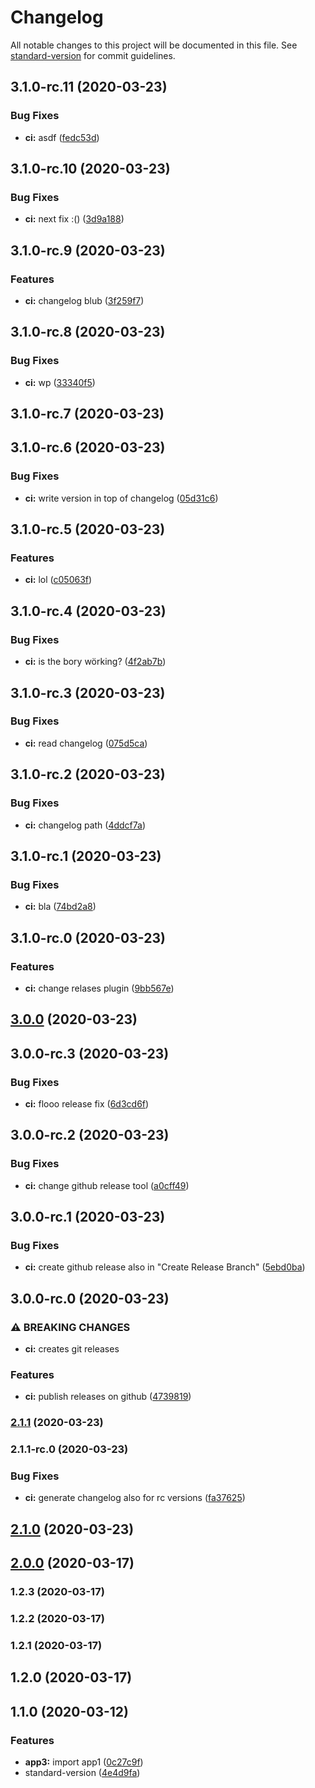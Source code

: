 # Changelog

All notable changes to this project will be documented in this file. See [standard-version](https://github.com/conventional-changelog/standard-version) for commit guidelines.

## 3.1.0-rc.11 (2020-03-23)


### Bug Fixes

* **ci:** asdf ([fedc53d](https://github.com/MichaRedM/gatest/commit/fedc53dcd800e02dec2c27d92c51e4ae61aec6dc))

## 3.1.0-rc.10 (2020-03-23)


### Bug Fixes

* **ci:** next fix :() ([3d9a188](https://github.com/MichaRedM/gatest/commit/3d9a1881cf4a6eab3cbbca4dd9e7956b6d124c76))

## 3.1.0-rc.9 (2020-03-23)


### Features

* **ci:** changelog blub ([3f259f7](https://github.com/MichaRedM/gatest/commit/3f259f7414af8fd0743ca93ae9fe77e84ce670b0))

## 3.1.0-rc.8 (2020-03-23)


### Bug Fixes

* **ci:** wp ([33340f5](https://github.com/MichaRedM/gatest/commit/33340f5a2aef05664c343e4106efc338faead1c5))

## 3.1.0-rc.7 (2020-03-23)

## 3.1.0-rc.6 (2020-03-23)


### Bug Fixes

* **ci:** write version in top of changelog ([05d31c6](https://github.com/MichaRedM/gatest/commit/05d31c6bd94a06dcfd8335404ff56a95c0d8bfd4))

## 3.1.0-rc.5 (2020-03-23)


### Features

* **ci:** lol ([c05063f](https://github.com/MichaRedM/gatest/commit/c05063f824d95b8cc4564efafa1c42513fb5ee24))

## 3.1.0-rc.4 (2020-03-23)


### Bug Fixes

* **ci:** is the bory wörking? ([4f2ab7b](https://github.com/MichaRedM/gatest/commit/4f2ab7b0bf5cf8c0f1486ea7681af08e2879ede1))

## 3.1.0-rc.3 (2020-03-23)


### Bug Fixes

* **ci:** read changelog ([075d5ca](https://github.com/MichaRedM/gatest/commit/075d5cad87ee0fd432138a8857801dd9dff212d8))

## 3.1.0-rc.2 (2020-03-23)


### Bug Fixes

* **ci:** changelog path ([4ddcf7a](https://github.com/MichaRedM/gatest/commit/4ddcf7a3ab5e5a63911e4665b6b1585142e85da1))

## 3.1.0-rc.1 (2020-03-23)


### Bug Fixes

* **ci:** bla ([74bd2a8](https://github.com/MichaRedM/gatest/commit/74bd2a885b0642076929337a51d5ba277a789ff3))

## 3.1.0-rc.0 (2020-03-23)


### Features

* **ci:** change relases plugin ([9bb567e](https://github.com/MichaRedM/gatest/commit/9bb567e9dbf04b4ce1791c017de84dcbba9708df))

## [3.0.0](https://github.com/MichaRedM/gatest/compare/v3.0.0-rc.3...v3.0.0) (2020-03-23)

## 3.0.0-rc.3 (2020-03-23)


### Bug Fixes

* **ci:** flooo release fix ([6d3cd6f](https://github.com/MichaRedM/gatest/commit/6d3cd6f3f3acb0e797a52e7eead9c62e842d42f4))

## 3.0.0-rc.2 (2020-03-23)


### Bug Fixes

* **ci:** change github release tool ([a0cff49](https://github.com/MichaRedM/gatest/commit/a0cff492487487b4c663a4d67240a351b337c4e7))

## 3.0.0-rc.1 (2020-03-23)


### Bug Fixes

* **ci:** create github release also in "Create Release Branch" ([5ebd0ba](https://github.com/MichaRedM/gatest/commit/5ebd0ba86f20ab527e29b9ae8c6ce6763c7ee888))

## 3.0.0-rc.0 (2020-03-23)


### ⚠ BREAKING CHANGES

* **ci:** creates git releases

### Features

* **ci:** publish releases on github ([4739819](https://github.com/MichaRedM/gatest/commit/47398192a246b4c314f91e86205104bea14b4a5b))

### [2.1.1](https://github.com/MichaRedM/gatest/compare/v2.1.1-rc.0...v2.1.1) (2020-03-23)

### 2.1.1-rc.0 (2020-03-23)


### Bug Fixes

* **ci:** generate changelog also for rc versions ([fa37625](https://github.com/MichaRedM/gatest/commit/fa37625261be51c50ac80d9b1adab62c293dd849))

## [2.1.0](https://github.com/MichaRedM/gatest/compare/v2.1.0-rc.0...v2.1.0) (2020-03-23)

## [2.0.0](https://github.com/MichaRedM/gatest/compare/v2.0.0-rc.0...v2.0.0) (2020-03-17)

### 1.2.3 (2020-03-17)

### 1.2.2 (2020-03-17)

### 1.2.1 (2020-03-17)

## 1.2.0 (2020-03-17)

## 1.1.0 (2020-03-12)


### Features

* **app3:** import app1 ([0c27c9f](https://github.com/MichaRedM/gatest/commit/0c27c9f20d2bdd26854dfa346854e4c1a5f2952d))
* standard-version ([4e4d9fa](https://github.com/MichaRedM/gatest/commit/4e4d9fa59b0d37d2788fe158c92e46b3ed6cb9f9))
